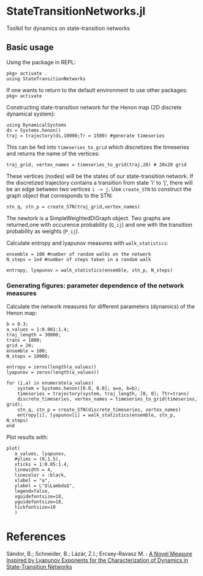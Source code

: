 # StateTransitionNetworks.jl
Toolkit for dynamics on state-transition networks

## Basic usage

Using the package in REPL:
```
pkg> activate .
using StateTransitionNetworks
```
If one wants to return to the default environment to use other packages: `pkg> activate`

Constructing state-transition network for the Henon map (2D discrete dynamical system):
```
using DynamicalSystems
ds = Systems.henon()
traj = trajectory(ds,10000;Tr = 1500) #generate timeseries
```
This can be fed into `timeseries_to_grid` which discretizes the timeseries and returns the name of the vertices:
```
traj_grid, vertex_names = timeseries_to_grid(traj,20) # 20x20 grid
```
These vertices (nodes) will be the states of our state-transition network. If the discretized trajectory contains a transition from state 'i' to 'j', there will be an edge between two vertices `i -> j`.
Use `create_STN` to construct the graph object that corresponds to the STN:
```
stn_q, stn_p = create_STN(traj_grid,vertex_names)
```
The newtork is a SimpleWeightedDiGraph object. Two graphs are returned,one with occurence probability (`Q_ij`) and one with the transition probability
as weights (`P_ij`). 

Calculate entropy and lyapunov measures with `walk_statistics`:
```
ensemble = 100 #number of random walks on the network
N_steps = 1e4 #number of steps taken in a random walk

entropy, lyapunov = walk_statistics(ensemble, stn_p, N_steps)
```

### Generating figures: parameter dependence of the network measures 
Calculate the network measures for different parameters (dynamics) of the Henon map:

```
b = 0.3;
a_values = 1:0.001:1.4;
traj_length = 30000;
trans = 1000;
grid = 20;
ensemble = 100;
N_steps = 10000;

entropy = zeros(length(a_values))
lyapunov = zeros(length(a_values))

for (i,a) in enumerate(a_values)
    system = Systems.henon([0.0, 0.0]; a=a, b=b);
    timeseries = trajectory(system, traj_length, [0, 0]; Ttr=trans)
    discrete_timeseries, vertex_names = timeseries_to_grid(timeseries, grid);
    stn_q, stn_p = create_STN(discrete_timeseries, vertex_names)
    entropy[i], lyapunov[i] = walk_statistics(ensemble, stn_p, N_steps)
end
```
Plot results with:
```
plot(
   a_values, lyapunov,
   #ylims = (0,1.5),
   xticks = 1:0.05:1.4,
   linewidth = 4,
   linecolor = :black,
   xlabel = "a",
   ylabel = L"$\Lambda$",
   legend=false,
   xguidefontsize=18,
   yguidefontsize=18,
   tickfontsize=10
   )

```

# References
Sándor, B.; Schneider, B.; Lázár, Z.I.; Ercsey-Ravasz M. : [A Novel Measure Inspired by Lyapunov Exponents for the Characterization of Dynamics in State-Transition Networks](https://www.mdpi.com/1099-4300/23/1/103)
